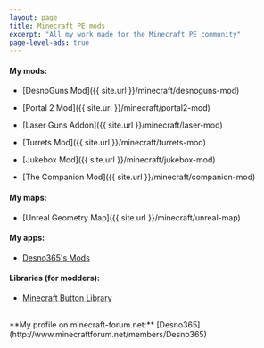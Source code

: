 ```yaml
---
layout: page
title: Minecraft PE mods
excerpt: "All my work made for the Minecraft PE community"
page-level-ads: true
---
```


#### My mods:

* [DesnoGuns Mod]({{ site.url }}/minecraft/desnoguns-mod)

* [Portal 2 Mod]({{ site.url }}/minecraft/portal2-mod)

* [Laser Guns Addon]({{ site.url }}/minecraft/laser-mod)

* [Turrets Mod]({{ site.url }}/minecraft/turrets-mod)

* [Jukebox Mod]({{ site.url }}/minecraft/jukebox-mod)

* [The Companion Mod]({{ site.url }}/minecraft/companion-mod)

#### My maps:

* [Unreal Geometry Map]({{ site.url }}/minecraft/unreal-map)

#### My apps:

* [Desno365's Mods](https://play.google.com/store/apps/details?id=com.desno365.mods)

#### Libraries (for modders):
* [Minecraft Button Library](https://github.com/Desno365/Minecraft-Button-Library)

<br>
**My profile on minecraft-forum.net:** [Desno365](http://www.minecraftforum.net/members/Desno365)
